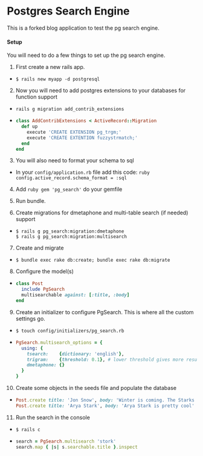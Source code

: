 # Postgres Search Engine
This is a forked blog application to test the pg search engine.

#### Setup
You will need to do a few things to set up the pg search engine.
1. First create a new rails app.
  * ```
    $ rails new myapp -d postgresql
    ```

2. Now you will need to add postgres extensions to your databases for function support
  * ```
    rails g migration add_contrib_extensions
    ```
  * ```ruby
    class AddContribExtensions < ActiveRecord::Migration
      def up
        execute 'CREATE EXTENSION pg_trgm;'
        execute 'CREATE EXTENTION fuzzystrmatch;'
      end
    end
    ```

3. You will also need to format your schema to sql
  * In your ```config/application.rb``` file add this code: ```ruby config.active_record.schema_format = :sql```

4. Add ```ruby gem 'pg_search'``` do your gemfile

5. Run bundle.

6. Create migrations for dmetaphone and multi-table search (if needed) support
  * ```
    $ rails g pg_search:migration:dmetaphone
    $ rails g pg_search:migration:multisearch
    ```

7. Create and migrate
  * ```$ bundle exec rake db:create; bundle exec rake db:migrate```

8. Configure the model(s)
  * ```ruby
    class Post
      include PgSearch
      multisearchable against: [:title, :body]
    end
    ```

9. Create an initializer to configure PgSearch. This is where all the custom settings go.
  * ``` $ touch config/initializers/pg_search.rb ```
  * ```ruby
    PgSearch.multisearch_options = {
      using: {
        tsearch:    {dictionary: 'english'},
        trigram:    {threshold: 0.1}, # lower threshold gives more results for incorrect grammar
        dmetaphone: {}
      }
    }
    ```
10. Create some objects in the seeds file and populate the database
  * ```ruby
    Post.create title: 'Jon Snow', body: 'Winter is coming. The Starks must prevail!'
    Post.create title: 'Arya Stark', body: 'Arya Stark is pretty cool'
    ```
11. Run the search in the console
  * ``` $ rails c ```
  * ```ruby
    search = PgSearch.multisearch 'stork'
    search.map { |s| s.searchable.title }.inspect
    ```
